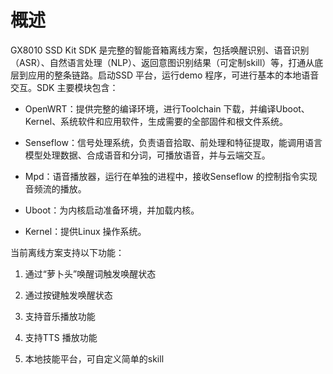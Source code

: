 # **概述**

GX8010 SSD Kit SDK 是完整的智能音箱离线方案，包括唤醒识别、语音识别（ASR）、自然语言处理（NLP）、返回意图识别结果（可定制skill）等，打通从底层到应用的整条链路。启动SSD 平台，运行demo 程序，可进行基本的本地语音交互。SDK 主要模块包含：

* OpenWRT：提供完整的编译环境，进行Toolchain 下载，并编译Uboot、Kernel、系统软件和应用软件，生成需要的全部固件和根文件系统。

* Senseflow：信号处理系统，负责语音拾取、前处理和特征提取，能调用语言模型处理数据、合成语音和分词，可播放语音，并与云端交互。

* Mpd：语音播放器，运行在单独的进程中，接收Senseflow 的控制指令实现音频流的播放。

* Uboot：为内核启动准备环境，并加载内核。

* Kernel：提供Linux 操作系统。

当前离线方案支持以下功能：

1. 通过“萝卜头”唤醒词触发唤醒状态

2. 通过按键触发唤醒状态

3. 支持音乐播放功能

4. 支持TTS 播放功能

5. 本地技能平台，可自定义简单的skill



